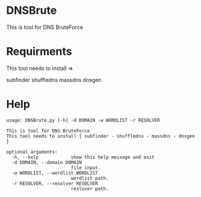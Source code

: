 # DNSBrute
This is tool for DNS BruteForce

# Requirments
This tool needs to install =>

subfinder
shuffledns
massdns
dnsgen

# Help

```
usage: DNSBrute.py [-h] -d DOMAIN -w WORDLIST -r RESOLVER

This is tool for DNS BruteForce
This tool needs to install { subfinder - shuffledns - massdns - dnsgen }

optional arguments:
  -h, --help            show this help message and exit
  -d DOMAIN, --domain DOMAIN
                        file input.
  -w WORDLIST, --wordlist WORDLIST
                        wordlist path.
  -r RESOLVER, --resolver RESOLVER
                        reslover path.
```
